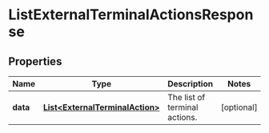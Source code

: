 

# ListExternalTerminalActionsResponse


## Properties

Name | Type | Description | Notes
------------ | ------------- | ------------- | -------------
**data** | [**List&lt;ExternalTerminalAction&gt;**](ExternalTerminalAction.md) | The list of terminal actions. |  [optional]



